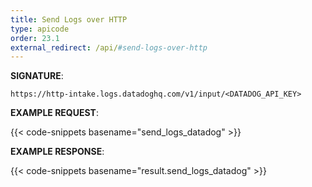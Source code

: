 ```yaml
---
title: Send Logs over HTTP
type: apicode
order: 23.1
external_redirect: /api/#send-logs-over-http
---
```


**SIGNATURE**:

`https://http-intake.logs.datadoghq.com/v1/input/<DATADOG_API_KEY>`

**EXAMPLE REQUEST**:

{{< code-snippets basename="send_logs_datadog" >}}

**EXAMPLE RESPONSE**:

{{< code-snippets basename="result.send_logs_datadog" >}}
